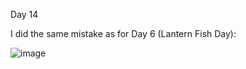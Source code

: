 Day 14

I did the same mistake as for Day 6 (Lantern Fish Day):

![image](https://user-images.githubusercontent.com/5754314/145980417-e1e0a250-09a7-4301-badd-890234e9f341.png)
